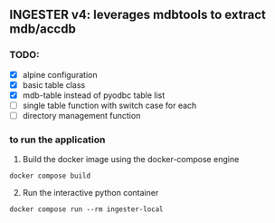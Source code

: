 ## INGESTER v4: leverages mdbtools to extract mdb/accdb

### TODO:
- [x] alpine configuration
- [x] basic table class
- [x] mdb-table instead of pyodbc table list 
- [ ] single table function with switch case for each
- [ ] directory management function

### to run the application

1. Build the docker image using the docker-compose engine
```
docker compose build
```
2. Run the interactive python container
```
docker compose run --rm ingester-local
```